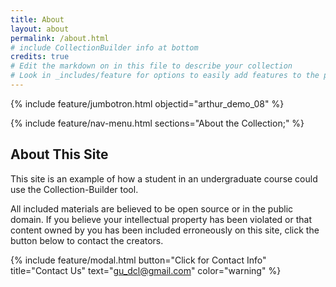 ```yaml
---
title: About
layout: about
permalink: /about.html
# include CollectionBuilder info at bottom
credits: true
# Edit the markdown on in this file to describe your collection
# Look in _includes/feature for options to easily add features to the page
---
```


{% include feature/jumbotron.html objectid="arthur_demo_08" %}

{% include feature/nav-menu.html sections="About the Collection;" %}


## About This Site
This site is an example of how a student in an undergraduate course could use the Collection-Builder tool. 

All included materials are believed to be open source or in the public domain. 
If you believe your intellectual property has been violated or that content owned by you has been included erroneously on this site, click the button below to contact the creators.

{% include feature/modal.html button="Click for Contact Info" title="Contact Us" text="gu_dcl@gmail.com" color="warning" %}
